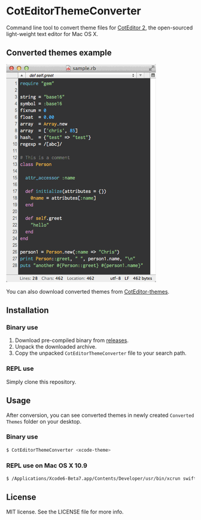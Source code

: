 # CotEditorThemeConverter

Command line tool to convert theme files for [CotEditor 2](https://github.com/coteditor/CotEditor), the open-sourced light-weight text editor for Mac OS X.

## Converted themes example

![animation](animation.gif)

You can also download converted themes from [CotEditor-themes](https://github.com/naotaka/CotEditor-themes).

## Installation

### Binary use

1. Download pre-compiled binary from [releases](https://github.com/naotaka/CotEditorThemeConverter/releases).
2. Unpack the downloaded archive.
3. Copy the unpacked `CotEditorThemeConverter` file to your search path.

### REPL use

Simply clone this repository.

## Usage

After conversion, you can see converted themes in newly created `Converted Themes` folder on your desktop.

### Binary use

```bash
$ CotEditorThemeConverter <xcode-theme>
```

### REPL use on Mac OS X 10.9

```bash
$ /Applications/Xcode6-Beta7.app/Contents/Developer/usr/bin/xcrun swift -sdk /Applications/Xcode6-Beta7.app/Contents/Developer/Platforms/MacOSX.platform/Developer/SDKs/MacOSX10.10.sdk -target x86_64-apple-macosx10.9 </path/to/CotEditorThemeConverter/main.swift> <xcode-theme>
```

## License

MIT license. See the LICENSE file for more info.

